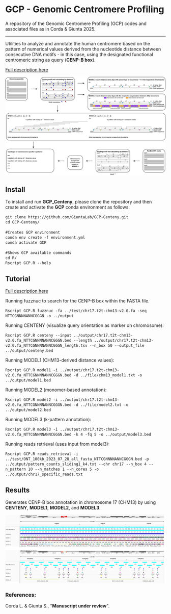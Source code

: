 # GCP - Genomic Centromere Profiling
A repository of the Genomic Centromere Profiling (GCP) codes and associated files as in Corda & Giunta 2025.

---
Utilities to analyze and annotate the human centromere based on the pattern of numerical values derived from the nucleotide distance between consecutive DNA motifs - in this case, using the designated functional centromeric string as query (**CENP-B box**).


[Full description here](/description/README.md)

![](cartoon.png)

## Install
To install and run **GCP_Centeny**, please clone the repository and then create and activate the **GCP** conda environment as follows:

```
git clone https://github.com/GiuntaLab/GCP-Centeny.git
cd GCP-Centeny/

#Creates GCP environment
conda env create -f environment.yml
conda activate GCP

#Shows GCP available commands
cd R/
Rscript GCP.R --help
```

## Tutorial
[Full description here](/description/README.md)

Running fuzznuc to search for the CENP-B box within the FASTA file. 
```
Rscript GCP.R fuzznuc -fa ../test/chr17.t2t-chm13-v2.0.fa -seq NTTCGNNNNANNCGGGN -o ../output
```
Running CENTENY (visualize query orientation as marker on chromosome):
```
Rscript GCP.R centeny --input ../output/chr17.t2t-chm13-v2.0.fa_NTTCGNNNNANNCGGGN.bed --length ../output/chr17.t2t-chm13-v2.0.fa_NTTCGNNNNANNCGGGN_length.tsv --n_box 50 --output_file ../output/centeny.bed
```
Running MODEL1 (CHM13-derived distance values):
```
Rscript GCP.R model1 -i ../output/chr17.t2t-chm13-v2.0.fa_NTTCGNNNNANNCGGGN.bed -d ../file/chm13_model1.txt -o ../output/model1.bed
```
Running MODEL2 (monomer-based annotation):
```
Rscript GCP.R model2 -i ../output/chr17.t2t-chm13-v2.0.fa_NTTCGNNNNANNCGGGN.bed -d ../file/model2.txt -o ../output/model2.bed
```
Running MODEL3 (k-pattern annotation):
```
Rscript GCP.R model3 -i ../output/chr17.t2t-chm13-v2.0.fa_NTTCGNNNNANNCGGGN.bed -k 4 -fq 5 -o ../output/model3.bed
```
Running reads retrieval (uses input from model3):
```
Rscript GCP.R reads_retrieval -i ../test/ONT_100kb_2023_07_28_all_fasta_NTTCGNNNNANNCGGGN.bed -p ../output/pattern_counts_sliding1_k4.txt --chr chr17 --n_box 4 --n_pattern 10 --n_matches 1 --n_cores 5 -o ../output/chr17_specific_reads.txt
```

## Results
Generates CENP-B box annotation in chromosome 17 (CHM13) by using **CENTENY**, **MODEL1**, **MODEL2**, and **MODEL3**.

![](chr17_igv.png)

### References:
Corda L. & Giunta S., "**Manuscript under review**".